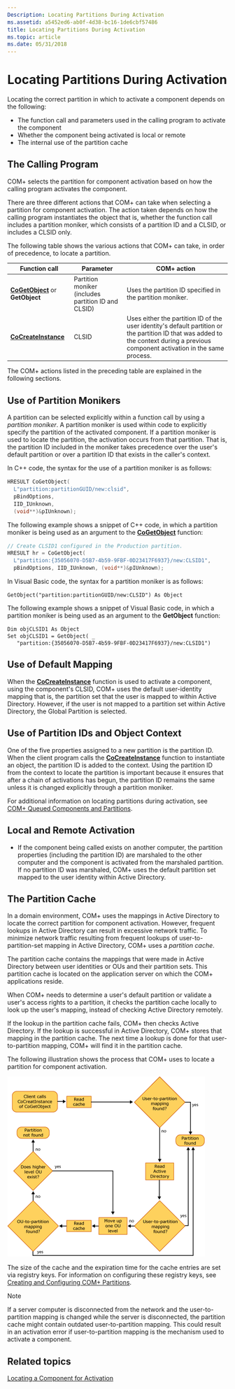 ```yaml
---
Description: Locating Partitions During Activation
ms.assetid: a5452ed6-ab0f-4d38-bc16-1de6cbf57486
title: Locating Partitions During Activation
ms.topic: article
ms.date: 05/31/2018
---
```


# Locating Partitions During Activation

Locating the correct partition in which to activate a component depends on the following:

-   The function call and parameters used in the calling program to activate the component
-   Whether the component being activated is local or remote
-   The internal use of the partition cache

## The Calling Program

COM+ selects the partition for component activation based on how the calling program activates the component.

There are three different actions that COM+ can take when selecting a partition for component activation. The action taken depends on how the calling program instantiates the object that is, whether the function call includes a partition moniker, which consists of a partition ID and a CLSID, or includes a CLSID only.

The following table shows the various actions that COM+ can take, in order of precedence, to locate a partition.



| Function call                                                  | Parameter                                                      | COM+ action                                                                                                                                                                                    |
|----------------------------------------------------------------|----------------------------------------------------------------|------------------------------------------------------------------------------------------------------------------------------------------------------------------------------------------------|
| [**CoGetObject**](https://docs.microsoft.com/windows/desktop/api/objbase/nf-objbase-cogetobject) or **GetObject**<br/> | Partition moniker (includes partition ID and CLSID)<br/> | Uses the partition ID specified in the partition moniker.<br/>                                                                                                                           |
| [**CoCreateInstance**](https://docs.microsoft.com/windows/desktop/api/combaseapi/nf-combaseapi-cocreateinstance)<br/>        | CLSID<br/>                                               | Uses either the partition ID of the user identity's default partition or the partition ID that was added to the context during a previous component activation in the same process.<br/> |



 

The COM+ actions listed in the preceding table are explained in the following sections.

## Use of Partition Monikers

A partition can be selected explicitly within a function call by using a *partition moniker*. A partition moniker is used within code to explicitly specify the partition of the activated component. If a partition moniker is used to locate the partition, the activation occurs from that partition. That is, the partition ID included in the moniker takes precedence over the user's default partition or over a partition ID that exists in the caller's context.

In C++ code, the syntax for the use of a partition moniker is as follows:


```C++
HRESULT CoGetObject(
  L"partition:partitionGUID/new:clsid",
  pBindOptions,
  IID_IUnknown,
  (void**)&pIUnknown);
```



The following example shows a snippet of C++ code, in which a partition moniker is being used as an argument to the [**CoGetObject**](https://docs.microsoft.com/windows/desktop/api/objbase/nf-objbase-cogetobject) function:


```C++
// Create CLSID1 configured in the Production partition.
HRESULT hr = CoGetObject(
  L"partition:{35056070-D5B7-4b59-9FBF-0D23417F6937}/new:CLSID1",
  pBindOptions, IID_IUnknown, (void**)&pIUnknown);
```



In Visual Basic code, the syntax for a partition moniker is as follows:


```VB
GetObject("partition:partitionGUID/new:CLSID") As Object
```



The following example shows a snippet of Visual Basic code, in which a partition moniker is being used as an argument to the **GetObject** function:


```VB
Dim objCLSID1 As Object
Set objCLSID1 = GetObject( _
   "partition:{35056070-D5B7-4b59-9FBF-0D23417F6937}/new:CLSID1")
```



## Use of Default Mapping

When the [**CoCreateInstance**](https://docs.microsoft.com/windows/desktop/api/combaseapi/nf-combaseapi-cocreateinstance) function is used to activate a component, using the component's CLSID, COM+ uses the default user-identity mapping that is, the partition set that the user is mapped to within Active Directory. However, if the user is not mapped to a partition set within Active Directory, the Global Partition is selected.

## Use of Partition IDs and Object Context

One of the five properties assigned to a new partition is the partition ID. When the client program calls the [**CoCreateInstance**](https://docs.microsoft.com/windows/desktop/api/combaseapi/nf-combaseapi-cocreateinstance) function to instantiate an object, the partition ID is added to the context. Using the partition ID from the context to locate the partition is important because it ensures that after a chain of activations has begun, the partition ID remains the same unless it is changed explicitly through a partition moniker.

For additional information on locating partitions during activation, see [COM+ Queued Components and Partitions](com--queued-components-and-partitions.md).

## Local and Remote Activation

-   If the component being called exists on another computer, the partition properties (including the partition ID) are marshaled to the other computer and the component is activated from the marshaled partition. If no partition ID was marshaled, COM+ uses the default partition set mapped to the user identity within Active Directory.

## The Partition Cache

In a domain environment, COM+ uses the mappings in Active Directory to locate the correct partition for component activation. However, frequent lookups in Active Directory can result in excessive network traffic. To minimize network traffic resulting from frequent lookups of user-to-partition-set mapping in Active Directory, COM+ uses a *partition cache*.

The partition cache contains the mappings that were made in Active Directory between user identities or OUs and their partition sets. This partition cache is located on the application server on which the COM+ applications reside.

When COM+ needs to determine a user's default partition or validate a user's access rights to a partition, it checks the partition cache locally to look up the user's mapping, instead of checking Active Directory remotely.

If the lookup in the partition cache fails, COM+ then checks Active Directory. If the lookup is successful in Active Directory, COM+ stores that mapping in the partition cache. The next time a lookup is done for that user-to-partition mapping, COM+ will find it in the partition cache.

The following illustration shows the process that COM+ uses to locate a partition for component activation.

![](images/5d00eb4e-4572-491c-85e9-33ceed2cd753.png)

The size of the cache and the expiration time for the cache entries are set via registry keys. For information on configuring these registry keys, see [Creating and Configuring COM+ Partitions](creating-and-configuring-com--partitions.md).

> [!Note]  
> If a server computer is disconnected from the network and the user-to-partition mapping is changed while the server is disconnected, the partition cache might contain outdated user-to-partition mapping. This could result in an activation error if user-to-partition mapping is the mechanism used to activate a component.

 

## Related topics

<dl> <dt>

[Locating a Component for Activation](locating-a-component-for-activation.md)
</dt> </dl>

 

 




